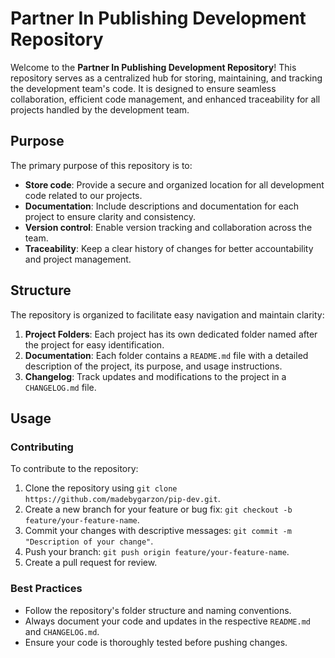 # Partner In Publishing Development Repository

Welcome to the **Partner In Publishing Development Repository**! This repository serves as a centralized hub for storing, maintaining, and tracking the development team's code. It is designed to ensure seamless collaboration, efficient code management, and enhanced traceability for all projects handled by the development team.

## Purpose

The primary purpose of this repository is to:
- **Store code**: Provide a secure and organized location for all development code related to our projects.
- **Documentation**: Include descriptions and documentation for each project to ensure clarity and consistency.
- **Version control**: Enable version tracking and collaboration across the team.
- **Traceability**: Keep a clear history of changes for better accountability and project management.

## Structure

The repository is organized to facilitate easy navigation and maintain clarity:
1. **Project Folders**: Each project has its own dedicated folder named after the project for easy identification.
2. **Documentation**: Each folder contains a `README.md` file with a detailed description of the project, its purpose, and usage instructions.
3. **Changelog**: Track updates and modifications to the project in a `CHANGELOG.md` file.

## Usage

### Contributing
To contribute to the repository:
1. Clone the repository using `git clone https://github.com/madebygarzon/pip-dev.git`.
2. Create a new branch for your feature or bug fix: `git checkout -b feature/your-feature-name`.
3. Commit your changes with descriptive messages: `git commit -m "Description of your change"`.
4. Push your branch: `git push origin feature/your-feature-name`.
5. Create a pull request for review.

### Best Practices
- Follow the repository's folder structure and naming conventions.
- Always document your code and updates in the respective `README.md` and `CHANGELOG.md`.
- Ensure your code is thoroughly tested before pushing changes.